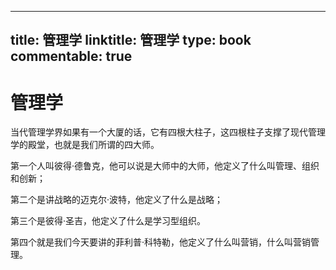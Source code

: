 
---
title: 管理学
linktitle: 管理学
type: book
commentable: true
---

# 管理学

当代管理学界如果有一个大厦的话，它有四根大柱子，这四根柱子支撑了现代管理学的殿堂，也就是我们所谓的四大师。

第一个人叫彼得·德鲁克，他可以说是大师中的大师，他定义了什么叫管理、组织和创新；

第二个是讲战略的迈克尔·波特，他定义了什么是战略；

第三个是彼得·圣吉，他定义了什么是学习型组织。

第四个就是我们今天要讲的菲利普·科特勒，他定义了什么叫营销，什么叫营销管理。
    
